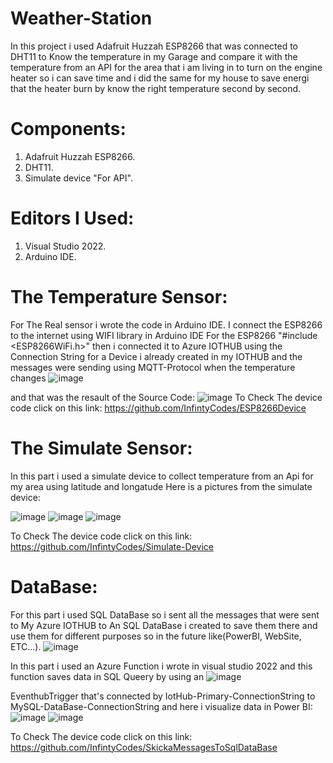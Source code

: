 # Weather-Station

In this project i used Adafruit Huzzah ESP8266 that was connected to DHT11 to Know the temperature in my Garage and compare it 
with the temperature from an API for the area that i am living in to turn on the engine heater so i can save time 
and i did the same for my house to save energi that the heater burn by know the right temperature second by second.

# Components:
1. Adafruit Huzzah ESP8266.
2. DHT11.
3. Simulate device "For API".

# Editors I Used:
1. Visual Studio 2022.
2. Arduino IDE.

# The Temperature Sensor:
For The Real sensor i wrote the code in Arduino IDE.
I connect the ESP8266 to the internet using WIFI library in Arduino IDE For the ESP8266 "#include <ESP8266WiFi.h>" then i 
connected it to Azure IOTHUB using the Connection String for a Device i already created in my IOTHUB and the messages were 
sending using MQTT-Protocol when the temperature changes 
![image](https://user-images.githubusercontent.com/70653989/146547957-995943b0-7c06-4f39-b6a3-4441b8e02262.png)

and that was the resault of the Source Code:
![image](https://user-images.githubusercontent.com/70653989/146536512-7f6a49d5-da41-48f0-b6ce-31056db11f44.png)
To Check The device code click on this link:
https://github.com/InfintyCodes/ESP8266Device

# The Simulate Sensor:
In this part i used a simulate device to collect temperature from an Api for my area using latitude and longatude 
Here is a pictures from the simulate device: 

![image](https://user-images.githubusercontent.com/70653989/146546274-5bb72a5d-c37c-4ff7-affd-e0eb86a03e01.png)
![image](https://user-images.githubusercontent.com/70653989/146547104-0925f2dd-aaa9-471f-8550-8b2a6f06bcde.png)
![image](https://user-images.githubusercontent.com/70653989/146547451-ba3616d7-785f-4042-8f88-073164ae3ff7.png)

To Check The device code click on this link:
https://github.com/InfintyCodes/Simulate-Device

# DataBase:
For this part i used SQL DataBase so i sent all the messages that were sent to My Azure IOTHUB to An SQL DataBase i created 
to save them there and use them for different purposes so in the future like(PowerBI, WebSite, ETC...).
![image](https://user-images.githubusercontent.com/70653989/146547608-2130a846-e436-428c-9405-f85e03b5b52f.png)

In this part i used an Azure Function i wrote in visual studio 2022 and this function saves data in SQL Queery by using an 
![image](https://user-images.githubusercontent.com/70653989/146547659-0851fbe6-3616-4bbd-985e-0ec0373149b0.png)

EventhubTrigger that's connected by IotHub-Primary-ConnectionString to MySQL-DataBase-ConnectionString
and here i visualize data in Power BI:
![image](https://user-images.githubusercontent.com/70653989/146514068-9e0bb011-124b-411d-9bbc-f4212f6f5d38.png)
![image](https://user-images.githubusercontent.com/70653989/146551149-3a20ea6a-7e6b-4de4-b8d7-7a6dccb83645.png)

To Check The device code click on this link:
https://github.com/InfintyCodes/SkickaMessagesToSqlDataBase



